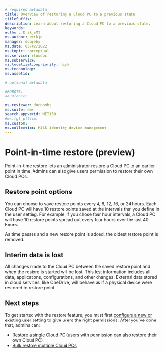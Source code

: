 ```yaml
---
# required metadata
title: Overview of restoring a Cloud PC to a previous state
titleSuffix:
description: Learn about restoring a Cloud PC to a previous state.
keywords:
author: ErikjeMS 
ms.author: erikje
manager: dougeby
ms.date: 03/02/2022
ms.topic: conceptual
ms.service: cloudpc
ms.subservice:
ms.localizationpriority: high
ms.technology:
ms.assetid: 

# optional metadata

#ROBOTS:
#audience:

ms.reviewer: docoombs
ms.suite: ems
search.appverid: MET150
#ms.tgt_pltfrm:
ms.custom: 
ms.collection: M365-identity-device-management
---
```


# Point-in-time restore (preview)

Point-in-time restore lets an administrator restore a Cloud PC to an earlier point in time. Admins can also give users permission to restore their own Cloud PCs.

## Restore point options

You can choose to save restore points every 4, 6, 12, 16, or 24 hours. Each Cloud PC will have 10 restore points saved at the intervals that you define in the user setting. For example, if you chose  four hour intervals, a Cloud PC will have 10 restore points spread out every four hours over the last 40 hours.

As time passes and a new restore point is added, the oldest restore point is removed.

## Interim data is lost

All changes made to the Cloud PC between the saved restore point and when the restore is started will be lost. This lost information includes all data, applications, configurations, and other changes. External data stored in cloud services, like OneDrive, will behave as if a physical device were restored to restore point.

<!-- ########################## -->
## Next steps

To get started with the restore feature, you must first [configure a new or existing user setting](restore-configure.md) to give users the right permissions. After you’ve done that, admins can:

- [Restore a single Cloud PC](restore-single-cloud-pc.md) (users with permission can also restore their own Cloud PC)
- [Bulk restore multiple Cloud PCs](restore-bulk.md)
